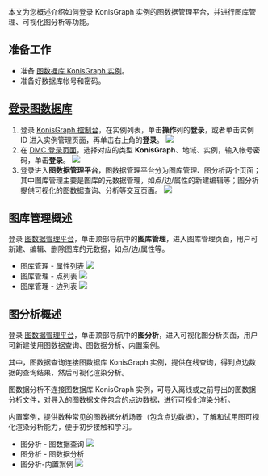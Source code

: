 本文为您概述介绍如何登录 KonisGraph 实例的图数据管理平台，并进行图库管理、可视化图分析等功能。

## 准备工作
- 准备 [图数据库 KonisGraph 实例](https://cloud.tencent.com/document/product/1366/61172)。
- 准备好数据库帐号和密码。

## [登录图数据库](id:dltsjk)
1. 登录 [KonisGraph 控制台](https://console.cloud.tencent.com/konisgraph)，在实例列表，单击**操作**列的**登录**，或者单击实例 ID 进入实例管理页面，再单击右上角的**登录**。
![](https://main.qcloudimg.com/raw/5d03cb4c92df00e5541164d9e8f71341.png)
2. 在 [DMC 登录页面](https://dms.cloud.tencent.com/#/login)，选择对应的类型 **KonisGraph**、地域、实例，输入帐号密码，单击**登录**。
![](https://main.qcloudimg.com/raw/9467b37f120ee5abebb9c1f8be9778c2.png)
3. 登录进入**图数据管理平台**，图数据管理平台分为图库管理、图分析两个页面；其中图库管理主要是图库的元数据管理，如点/边/属性的新建编辑等；图分析提供可视化的图数据查询、分析等交互页面。
![](https://main.qcloudimg.com/raw/42eb0744a01d81fd58c5f8d5f2d06408.png)


## 图库管理概述
登录 [图数据管理平台](#dltsjk)，单击顶部导航中的**图库管理**，进入图库管理页面，用户可新建、编辑、删除图库的元数据，如点/边/属性等。
 - 图库管理 - 属性列表
![](https://main.qcloudimg.com/raw/b078d3f63b65e15ffb224177d2e406e2.png)
 - 图库管理 - 点列表
![](https://main.qcloudimg.com/raw/6491f7b1b18c788e411471d47756be03.png)
 - 图库管理 - 边列表
![](https://main.qcloudimg.com/raw/e738c2dfa96663e093d377829fb3d8bf.png)

## 图分析概述
登录 [图数据管理平台](#dltsjk)，单击顶部导航中的**图分析**，进入可视化图分析页面，用户可新建使用图数据查询、图数据分析、内置案例。

其中，图数据查询连接图数据库 KonisGraph 实例，提供在线查询，得到点边数据的查询结果，然后可视化渲染分析。

图数据分析不连接图数据库 KonisGraph 实例，可导入离线或之前导出的图数据分析文件，对导入的图数据文件包含的点边数据，进行可视化渲染分析。

内置案例，提供数种常见的图数据分析场景（包含点边数据），了解和试用图可视化渲染分析能力，便于初步接触和学习。
- 图分析 - 图数据查询
![](https://main.qcloudimg.com/raw/22fe497db69658078a62613f49baebc5.png)
- 图分析 - 图数据分析
- 图分析-内置案例
![](https://main.qcloudimg.com/raw/5492de46e35e8314894cfd6293952c61.png)

